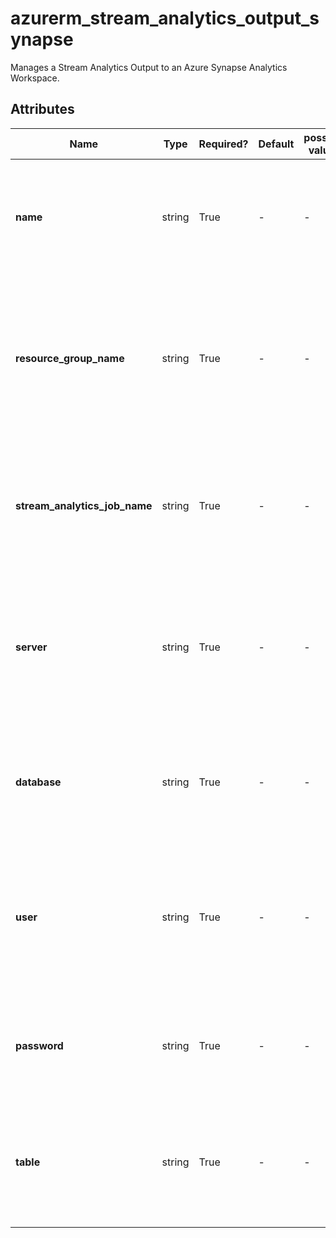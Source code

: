 # azurerm_stream_analytics_output_synapse

Manages a Stream Analytics Output to an Azure Synapse Analytics Workspace.

## Attributes

| Name | Type | Required? | Default  | possible values | Description |
| ---- | ---- | --------- | -------- | ----------- | ----------- |
| **name** | string | True | -  |  -  | The name of the Stream Output. Changing this forces a new resource to be created. | 
| **resource_group_name** | string | True | -  |  -  | The name of the Resource Group where the Stream Analytics Job exists. Changing this forces a new resource to be created. | 
| **stream_analytics_job_name** | string | True | -  |  -  | The name of the Stream Analytics Job. Changing this forces a new resource to be created. | 
| **server** | string | True | -  |  -  | The name of the SQL server containing the Azure SQL database. Changing this forces a new resource to be created. | 
| **database** | string | True | -  |  -  | The name of the Azure SQL database. Changing this forces a new resource to be created. | 
| **user** | string | True | -  |  -  | The user name that will be used to connect to the Azure SQL database. Changing this forces a new resource to be created. | 
| **password** | string | True | -  |  -  | The password that will be used to connect to the Azure SQL database. | 
| **table** | string | True | -  |  -  | The name of the table in the Azure SQL database. Changing this forces a new resource to be created. | 

